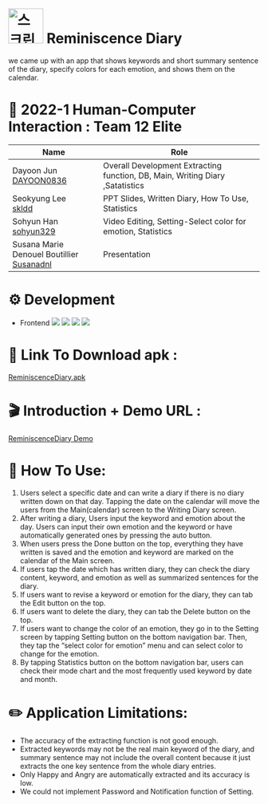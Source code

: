 # <img width="70" alt="스크린샷 2022-06-07 오후 7 09 05" src="https://user-images.githubusercontent.com/58158103/172359892-4d07081f-ce45-4197-a4e1-fe8ed402248f.png"> Reminiscence Diary
we came up with an app that shows keywords and short summary sentence of the diary, specify colors for each emotion, and shows them on the calendar.
# 👏 2022-1 Human-Computer Interaction : Team 12 Elite
Name | Role |
---- | ---- | 
Dayoon Jun<br>[DAYOON0836](https://github.com/DAYOON0836)| Overall Development Extracting function, DB, Main, Writing Diary ,Satatistics
|Seokyung Lee<br>[skldd](https://github.com/skldd)| PPT Slides, Written Diary, How To Use, Statistics
|Sohyun Han<br>[sohyun329](https://github.com/sohyun329)| Video Editing, Setting-Select color for emotion, Statistics
|Susana Marie Denouel Boutillier<br> [Susanadnl](https://github.com/Susanadnl)| Presentation
# ⚙️ Development
* Frontend <img src="https://img.shields.io/badge/React native-61DAFB? style=flat&logo=React&logoColor=white"/> <img src="https://img.shields.io/badge/Expo-000020? style=flat&logo=Expo&logoColor=white"/> <img src="https://img.shields.io/badge/Android-3DDC84? style=flat&logo=Android&logoColor=white"/> <img src="https://img.shields.io/badge/JavaScript-F7DF1E? style=flat&logo=JavaScript&logoColor=white"/></br>
# 📎 Link To Download apk  :
[ReminiscenceDiary.apk](https://drive.google.com/file/d/1RnQFC78rwDjmVaMEPC9zzcOTaICkA1Ps/view?usp=sharing/)
# 🎬 Introduction + Demo URL : 
[ReminiscenceDiary Demo](https://www.youtube.com/watch?v=cm_zXsWsyHE/)
# 🔎 How To Use:
1.	Users select a specific date and can write a diary if there is no diary written down on that day. Tapping the date on the calendar will move the users from the Main(calendar) screen to the Writing Diary screen.
2.	After writing a diary, Users input the keyword and emotion about the day. Users can input their own emotion and the keyword or have automatically generated ones by pressing the auto button.
3.	When users press the Done button on the top, everything they have written is saved and the emotion and keyword are marked on the calendar of the Main screen.
4.	If users tap the date which has written diary, they can check the diary content, keyword, and emotion as well as summarized sentences for the diary.
5.	If users want to revise a keyword or emotion for the diary, they can tab the Edit button on the top.
6.	If users want to delete the diary, they can tab the Delete button on the top.
7.	If users want to change the color of an emotion, they go in to the Setting screen by tapping Setting button on the bottom navigation bar. Then, they tap the “select color for emotion” menu and can select color to change for the emotion.
8.	By tapping Statistics button on the bottom navigation bar, users can check their mode chart and the most frequently used keyword by date and month.</br>
# ✏️ Application Limitations:
<ul type="disc">
<li> The accuracy of the extracting function is not good enough. </li>
<li> Extracted keywords may not be the real main keyword of the diary, and summary sentence may not include the overall content because it just extracts the one key sentence from the whole diary entries. </li>
<li> Only Happy and Angry are automatically extracted and its accuracy is low. </li>
<li> We could not implement Password and Notification function of Setting. </li>

